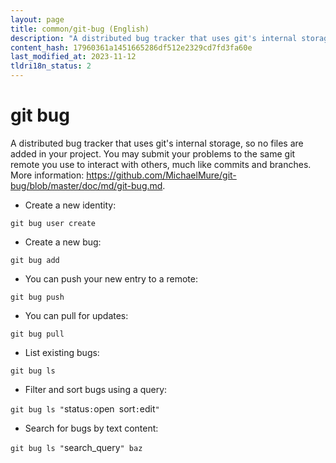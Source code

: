 ```yaml
---
layout: page
title: common/git-bug (English)
description: "A distributed bug tracker that uses git's internal storage, so no files are added in your project."
content_hash: 17960361a1451665286df512e2329cd7fd3fa60e
last_modified_at: 2023-11-12
tldri18n_status: 2
---
```

# git bug

A distributed bug tracker that uses git's internal storage, so no files are added in your project.
You may submit your problems to the same git remote you use to interact with others, much like commits and branches.
More information: <https://github.com/MichaelMure/git-bug/blob/master/doc/md/git-bug.md>.

- Create a new identity:

`git bug user create`

- Create a new bug:

`git bug add`

- You can push your new entry to a remote:

`git bug push`

- You can pull for updates:

`git bug pull`

- List existing bugs:

`git bug ls`

- Filter and sort bugs using a query:

`git bug ls "`<span class="tldr-var badge badge-pill bg-dark-lm bg-white-dm text-white-lm text-dark-dm font-weight-bold">status</span>`:`<span class="tldr-var badge badge-pill bg-dark-lm bg-white-dm text-white-lm text-dark-dm font-weight-bold">open</span>` `<span class="tldr-var badge badge-pill bg-dark-lm bg-white-dm text-white-lm text-dark-dm font-weight-bold">sort</span>`:`<span class="tldr-var badge badge-pill bg-dark-lm bg-white-dm text-white-lm text-dark-dm font-weight-bold">edit</span>`"`

- Search for bugs by text content:

`git bug ls "`<span class="tldr-var badge badge-pill bg-dark-lm bg-white-dm text-white-lm text-dark-dm font-weight-bold">search_query</span>`" baz`

